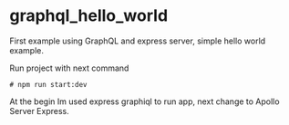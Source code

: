 # graphql_hello_world
First example using GraphQL and express server, simple hello world example.

Run project with next command

    # npm run start:dev

At the begin Im used express graphiql to run app, next change to Apollo Server Express.
